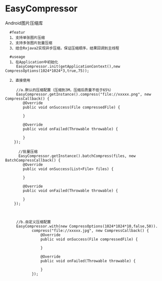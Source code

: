 # EasyCompressor
Android图片压缩库
  
  
      #featur
      1、支持单张图片压缩
      2、支持多张图片批量压缩
      3、结合Rxjava2实现异步压缩，保证压缩顺序，结果回调到主线程
      
      #useage
      1、在Application中初始化
         EasyCompressor.init(getApplicationContext(),new CompressOptions(1024*1024*3,true,75));
         
      2、直接使用
      
         //a.默认的压缩配置（压缩到3M，压缩后质量不低于65%）
         EasyCompressor.getInstance().compress("file://xxxxx.png", new CompressCallback() {
            @Override
            public void onSuccess(File compressedFile) {
                
            }

            @Override
            public void onFailed(Throwable throwable) {

            }
        });
           
          //批量压缩
          EasyCompressor.getInstance().batchCompress(files, new BatchCompressCallback() {
            @Override
            public void onSuccess(List<File> files) {
                
            }

            @Override
            public void onFailed(Throwable throwable) {

            }
        });


        
         //b.自定义压缩配置
         EasyCompressor.with(new CompressOptions(1024*1024*10,false,50)).
                compress("file://xxxxx.jpg", new CompressCallback() {
                    @Override
                    public void onSuccess(File compressedFile) {
                        
                    }

                    @Override
                    public void onFailed(Throwable throwable) {

                    }
                });

